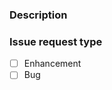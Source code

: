 ### Description

<!--
A detailed description of what is being reported. Please include steps to reproduce the problem.

Things to consider sharing:
- What version of the package is being used (pip show mbed-project)?
- What is the host platform and version (e.g. macOS 10.15.2, Windows 10, Ubuntu 18.04 LTS)?
-->



### Issue request type

<!--
Please add only one `x` to one of the following types. Do not fill multiple types (split the issue otherwise).


For questions please use https://forums.mbed.com/
-->

- [ ] Enhancement
- [ ] Bug
